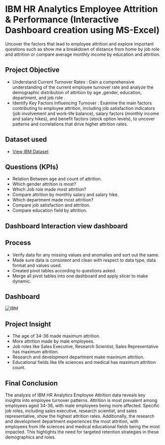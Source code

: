 # IBM HR Analytics Employee Attrition & Performance (Interactive Dashboard creation using MS-Excel)
Uncover the factors that lead to employee attrition and explore important questions such as show me a breakdown of distance from home by job role and attrition or compare average monthly income by education and attrition.
## Project Objective
-	Understand Current Turnover Rates : Gain a comprehensive understanding of the current employee turnover rate and analyze the demographic distribution of attrition by age ,gender, education, department, and job role .
- Identify Key Factors Influencing Turnover : Examine the main factors contributing to employee attrition, including job satisfaction indicators (job involvement and work-life balance), salary factors (monthly income and salary hikes), and benefit factors (stock option levels), to uncover patterns and correlations that drive higher attrition rates.
## Dataset used
- <a href="https://github.com/nehajadhav-projects/IBM_HR_Analytics/blob/main/IBM%20attrition.xlsx">View IBM Dataset</a>
## Questions (KPIs)
-	Relation Between age and count of attrition.
-	Which gender attrition is most?
-	Which Job role made most attrition?
-	Compare attrition by monthly salary and salary hike.
-	Which department made most attrition?
-	Compare job satisfaction and attrition.
-	Compare education field by attrition.
## Dashboard Interaction view dashboard
## Process
-	Verify data for any missing values and anomalies and sort out the same.
-	Made sure data is consistent and clean with respect to data type, data format and values used.
-	Created pivot tables according to questions asked.
-	Merge all pivot tables into one dashboard and apply slicer to make dynamic.
## Dashboard
![IBM](https://github.com/user-attachments/assets/f93d1645-ef85-423a-aa39-000a60b04886)

## Project Insight
-	The age of 34-36 made maximum attrition.
-	More attrition made by male employees.
-	Job roles like Sales Executive, Research Scientist, Sales Representative has maximum attrition.
-	Research and development department make maximum attrition.
-	Educational fields like life sciences and medical has maximum attrition count.
## Final Conclusion
The analysis of IBM HR Analytics Employee Attrition data reveals key insights into employee turnover patterns. Attrition is most prevalent among employees aged 34-36, with male employees being more affected. Specific job roles, including sales executive, research scientist, and sales representative, show the highest attrition rates. Additionally, the research and development department experiences the most attrition, with employees from life sciences and medical educational fields being the most impacted. This highlights the need for targeted retention strategies in these demographics and roles.


